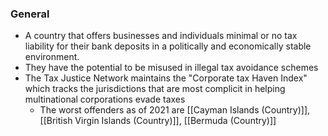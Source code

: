 ### General
- A country that offers businesses and individuals minimal or no tax liability for their bank deposits in a politically and economically stable environment.
- They have the potential to be misused in illegal tax avoidance schemes
- The Tax Justice Network maintains the "Corporate tax Haven Index" which tracks the jurisdictions that are most complicit in helping multinational corporations evade taxes
	- The worst offenders as of 2021 are [[Cayman Islands (Country)]], [[British Virgin Islands (Country)]], [[Bermuda (Country)]]